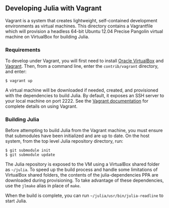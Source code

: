 ## Developing Julia with Vagrant

Vagrant is a system that creates lightweight, self-contained development
environments as virtual machines. This directory contains a Vagrantfile which
will provision a headless 64-bit Ubuntu 12.04 Precise Pangolin virtual machine
on VirtualBox for building Julia.

### Requirements

To develop under Vagrant, you will first need to install [Oracle
VirtualBox](https://www.virtualbox.org/wiki/Downloads) and
[Vagrant](http://downloads.vagrantup.com/). Then, from a command line, enter
the `contrib/vagrant` directory, and enter:

```
$ vagrant up
```

A virtual machine will be downloaded if needed, created, and provisioned with
the dependencies to build Julia. By default, it exposes an SSH server to your
local machine on port 2222. See the [Vagrant
documentation](http://docs.vagrantup.com/v2/) for complete details on using
Vagrant.

### Building Julia

Before attempting to build Julia from the Vagrant machine, you must ensure that
submodules have been initialized and are up to date. On the host system, from
the top level Julia repository directory, run:

```
$ git submodule init
$ git submodule update
```

The Julia repository is exposed to the VM using a VirtualBox shared folder as
`~/julia`. To speed up the build process and handle some limitations of
VirtualBox shared folders, the contents of the julia-dependencies PPA are
downloaded during provisioning. To take advantage of these dependencies, use
the `jlmake` alias in place of `make`.

When the build is complete, you can run
`~/julia/usr/bin/julia-readline` to start Julia.
